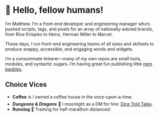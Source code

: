 # 👋 Hello, fellow humans!

I’m Matthew. I’m a front-end developer and engineering manager who’s pushed scripts, tags, and pixels for an array of nationally-adored brands, from Rice Krispies to Heinz, Herman Miller to Marvel.

These days, I run front-end engineering teams of all sizes and skillsets to produce snappy, accessible, and engaging words and widgets.

I’m a consummate tinkerer—many of my own repos are small tools, modules, and syntactic sugars. I’m having great fun publishing little [npm baubles](https://www.npmjs.com/org/afoot).

## Choice Vices

- **Coffee** ☕️ I owned a coffee house in the once-upon-a-time.
- **_Dungeons & Dragons_** 🎲 I moonlight as a DM for hire: [Dice Told Tales](https://www.dicetoldtales.com).
- **Running** 👟 Training for half-marathon distances!
